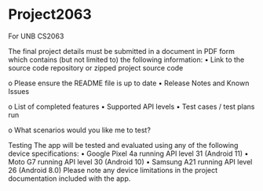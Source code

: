 # Project2063
 For UNB CS2063
 
 
The final project details must be submitted in a document in PDF form which contains (but not
limited to) the following information:
• Link to the source code repository or zipped project source code

o Please ensure the README file is up to date
• Release Notes and Known Issues

o List of completed features
• Supported API levels
• Test cases / test plans run

o What scenarios would you like me to test?

Testing
The app will be tested and evaluated using any of the following device specifications:
• Google Pixel 4a running API level 31 (Android 11)
• Moto G7 running API level 30 (Android 10)
• Samsung A21 running API level 26 (Android 8.0)
Please note any device limitations in the project documentation included with the app.
